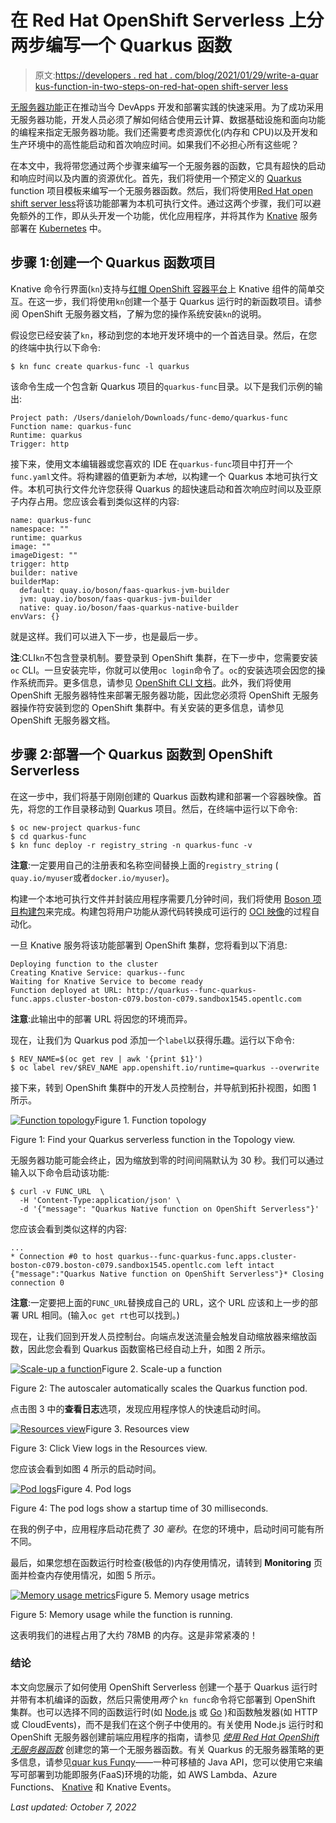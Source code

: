 # 在 Red Hat OpenShift Serverless 上分两步编写一个 Quarkus 函数

> 原文:[https://developers . red hat . com/blog/2021/01/29/write-a-quar kus-function-in-two-steps-on-red-hat-open shift-server less](https://developers.redhat.com/blog/2021/01/29/write-a-quarkus-function-in-two-steps-on-red-hat-openshift-serverless)

[无服务器功能](https://developers.redhat.com/blog/2021/01/04/create-your-first-serverless-function-with-red-hat-openshift-serverless-functions/)正在推动当今 DevApps 开发和部署实践的快速采用。为了成功采用无服务器功能，开发人员必须了解如何结合使用云计算、数据基础设施和面向功能的编程来指定无服务器功能。我们还需要考虑资源优化(内存和 CPU)以及开发和生产环境中的高性能启动和首次响应时间。如果我们不必担心所有这些呢？

在本文中，我将带您通过两个步骤来编写一个无服务器的函数，它具有超快的启动和响应时间以及内置的资源优化。首先，我们将使用一个预定义的 [Quarkus](https://developers.redhat.com/products/quarkus/getting-started) function 项目模板来编写一个无服务器函数。然后，我们将使用[Red Hat open shift server less](https://developers.redhat.com/topics/serverless-architecture)将该功能部署为本机可执行文件。通过这两个步骤，我们可以避免额外的工作，即从头开发一个功能，优化应用程序，并将其作为 [Knative](https://developers.redhat.com/topics/serverless-architecture#assembly-field-sections-38375) 服务部署在 [Kubernetes](https://developers.redhat.com/topics/kubernetes) 中。

## 步骤 1:创建一个 Quarkus 函数项目

Knative 命令行界面(`kn`)支持与[红帽 OpenShift 容器平台](https://developers.redhat.com/products/openshift/overview)上 Knative 组件的简单交互。在这一步，我们将使用`kn`创建一个基于 Quarkus 运行时的新函数项目。请参阅 OpenShift 无服务器文档，了解为您的操作系统安装`kn`的说明。

假设您已经安装了`kn`，移动到您的本地开发环境中的一个首选目录。然后，在您的终端中执行以下命令:

```
$ kn func create quarkus-func -l quarkus

```

该命令生成一个包含新 Quarkus 项目的`quarkus-func`目录。以下是我们示例的输出:

```
Project path: /Users/danieloh/Downloads/func-demo/quarkus-func
Function name: quarkus-func
Runtime: quarkus
Trigger: http

```

接下来，使用文本编辑器或您喜欢的 IDE 在`quarkus-func`项目中打开一个`func.yaml`文件。将构建器的值更新为*本地*，以构建一个 Quarkus 本地可执行文件。本机可执行文件允许您获得 Quarkus 的超快速启动和首次响应时间以及亚原子内存占用。您应该会看到类似这样的内容:

```
name: quarkus-func
namespace: ""
runtime: quarkus
image: ""
imageDigest: ""
trigger: http
builder: native
builderMap:
  default: quay.io/boson/faas-quarkus-jvm-builder
  jvm: quay.io/boson/faas-quarkus-jvm-builder
  native: quay.io/boson/faas-quarkus-native-builder
envVars: {}

```

就是这样。我们可以进入下一步，也是最后一步。

**注**:CLI`kn`不包含登录机制。要登录到 OpenShift 集群，在下一步中，您需要安装`oc` CLI。一旦安装完毕，你就可以使用`oc login`命令了。`oc`的安装选项会因您的操作系统而异。更多信息，请参见 [OpenShift CLI 文档](https://docs.openshift.com/container-platform/4.6/cli_reference/openshift_cli/getting-started-cli.html#cli-getting-started)。此外，我们将使用 OpenShift 无服务器特性来部署无服务器功能，因此您必须将 OpenShift 无服务器操作符安装到您的 OpenShift 集群中。有关安装的更多信息，请参见 OpenShift 无服务器文档。

## 步骤 2:部署一个 Quarkus 函数到 OpenShift Serverless

在这一步中，我们将基于刚刚创建的 Quarkus 函数构建和部署一个容器映像。首先，将您的工作目录移动到 Quarkus 项目。然后，在终端中运行以下命令:

```
$ oc new-project quarkus-func
$ cd quarkus-func
$ kn func deploy -r registry_string -n quarkus-func -v

```

**注意**:一定要用自己的注册表和名称空间替换上面的`registry_string` ( `quay.io/myuser`或者`docker.io/myuser`)。

构建一个本地可执行文件并封装应用程序需要几分钟时间，我们将使用 [Boson 项目构建包](https://github.com/boson-project/buildpacks)来完成。构建包将用户功能从源代码转换成可运行的 [OCI 映像](https://github.com/opencontainers/image-spec)的过程自动化。

一旦 Knative 服务将该功能部署到 OpenShift 集群，您将看到以下消息:

```
Deploying function to the cluster
Creating Knative Service: quarkus--func
Waiting for Knative Service to become ready
Function deployed at URL: http://quarkus--func-quarkus-func.apps.cluster-boston-c079.boston-c079.sandbox1545.opentlc.com

```

**注意**:此输出中的部署 URL 将因您的环境而异。

现在，让我们为 Quarkus pod 添加一个`label`以获得乐趣。运行以下命令:

```
$ REV_NAME=$(oc get rev | awk '{print $1}')
$ oc label rev/$REV_NAME app.openshift.io/runtime=quarkus --overwrite

```

接下来，转到 OpenShift 集群中的开发人员控制台，并导航到拓扑视图，如图 1 所示。

[![Function topology](../Images/62fcdc93731ed4434821c56cca81e62a.png "Function topology")](/sites/default/files/blog/2021/01/Screen-Shot-2021-01-11-at-8.06.50-AM.png)Figure 1\. Function topology

Figure 1: Find your Quarkus serverless function in the Topology view.

无服务器功能可能会终止，因为缩放到零的时间间隔默认为 30 秒。我们可以通过输入以下命令启动该功能:

```
$ curl -v FUNC_URL  \
  -H 'Content-Type:application/json' \
  -d '{"message": "Quarkus Native function on OpenShift Serverless"}'

```

您应该会看到类似这样的内容:

```
...
* Connection #0 to host quarkus--func-quarkus-func.apps.cluster-boston-c079.boston-c079.sandbox1545.opentlc.com left intact
{"message":"Quarkus Native function on OpenShift Serverless"}* Closing connection 0

```

**注意**:一定要把上面的`FUNC_URL`替换成自己的 URL，这个 URL 应该和上一步的部署 URL 相同。(输入`oc get rt`也可以找到。)

现在，让我们回到开发人员控制台。向端点发送流量会触发自动缩放器来缩放函数，因此您会看到 Quarkus 函数窗格已经自动上升，如图 2 所示。

[![Scale-up a function](../Images/560782e5720f769747c02fd60974f922.png "Scale-up a function")](/sites/default/files/blog/2021/01/Screen-Shot-2021-01-11-at-8.07.06-AM.png)Figure 2\. Scale-up a function

Figure 2: The autoscaler automatically scales the Quarkus function pod.

点击图 3 中的**查看日志**选项，发现应用程序惊人的快速启动时间。

[![Resources view](../Images/e43742b75ba579bdb4b4775711b04ab8.png "Resources view")](/sites/default/files/blog/2021/01/Screen-Shot-2021-01-11-at-8.07.19-AM.png)Figure 3\. Resources view

Figure 3: Click View logs in the Resources view.

您应该会看到如图 4 所示的启动时间。

[![Pod logs](../Images/8d6623eed136e5d2ab8c8b18524bfc3d.png "Pod logs")](/sites/default/files/blog/2021/01/Screen-Shot-2021-01-11-at-8.07.26-AM.png)Figure 4\. Pod logs

Figure 4: The pod logs show a startup time of 30 milliseconds.

在我的例子中，应用程序启动花费了 *30 毫秒*。在您的环境中，启动时间可能有所不同。

最后，如果您想在函数运行时检查(极低的)内存使用情况，请转到 **Monitoring** 页面并检查内存使用情况，如图 5 所示。

[![Memory usage metrics](../Images/58c38b5bdb2593abea76e7edea294ac2.png "Memory usage metrics")](/sites/default/files/blog/2021/01/Screen-Shot-2021-01-11-at-8.07.38-AM.png)Figure 5\. Memory usage metrics

Figure 5: Memory usage while the function is running.

这表明我们的进程占用了大约 78MB 的内存。这是非常紧凑的！

### 结论

本文向您展示了如何使用 OpenShift Serverless 创建一个基于 Quarkus 运行时并带有本机编译的函数，然后只需使用*两个* `kn func`命令将它部署到 OpenShift 集群。也可以选择不同的函数运行时(如 [Node.js](https://developers.redhat.com/topics/nodejs) 或 [Go](https://developers.redhat.com/blog/category/go/) )和函数触发器(如 HTTP 或 CloudEvents)，而不是我们在这个例子中使用的。有关使用 Node.js 运行时和 OpenShift 无服务器创建前端应用程序的指南，请参见 [*使用 Red Hat OpenShift 无服务器函数*](https://developers.redhat.com/blog/2021/01/04/create-your-first-serverless-function-with-red-hat-openshift-serverless-functions/) 创建您的第一个无服务器函数。有关 Quarkus 的无服务器策略的更多信息，请参见[quar kus Funqy](https://quarkus.io/guides/funqy)——一种可移植的 Java API，您可以使用它来编写可部署到功能即服务(FaaS)环境的功能，如 AWS Lambda、Azure Functions、 [Knative](https://developers.redhat.com/coderland/serverless/serverless-knative-intro) 和 Knative Events。

*Last updated: October 7, 2022*